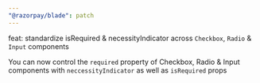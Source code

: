 ```yaml
---
"@razorpay/blade": patch
---
```


feat: standardize isRequired & necessityIndicator across `Checkbox`, `Radio` & `Input` components

You can now control the `required` property of Checkbox, Radio & Input components with `neccessityIndicator` as well as `isRequired` props
